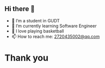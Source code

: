 ## Hi there 👋
- 🔭 I’m a student in GUDT
- 🌱 I’m currently learning Software Engineer
- 🏀 I love playing basketball
- 📫 How to reach me: 2720435002@qq.com
# Thank you
